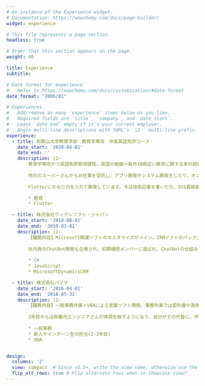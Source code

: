 ```yaml
---
# An instance of the Experience widget.
# Documentation: https://wowchemy.com/docs/page-builder/
widget: experience

# This file represents a page section.
headless: true

# Order that this section appears on the page.
weight: 40

title: Experience
subtitle:

# Date format for experience
#   Refer to https://wowchemy.com/docs/customization/#date-format
date_format: "2006/01"

# Experiences.
#   Add/remove as many `experience` items below as you like.
#   Required fields are `title`, `company`, and `date_start`.
#   Leave `date_end` empty if it's your current employer.
#   Begin multi-line descriptions with YAML's `|2-` multi-line prefix.
experience:
  - title: 和歌山大学教育学部　教育学専攻　中高英語免許コース
    date_start: '2020-04-01'
    date_end: ''
    description: |2-
        教育学専攻かつ英語免許取得課程。英語の勉強＋毎月10冊近い教育に関する本の読書＋モバイルアプリ開発。
        
        地元のスーパーさんからお仕事を受託し、アプリ開発やシステム開発をしたり、オンライン家庭教師として高校生に英語やプログラミングを教えている。
        
        Flutterにかなり力を入れて開発しています。今は技術記事を書いたり、OSS貢献者になろうと奮闘中。

        * 教育
        * Flutter

  - title: 株式会社ウィクレソフト・ジャパン
    date_start: '2018-06-01'
    date_end: '2019-03-01'
    description: |2-
        【職務内容】Microsoft関連ソフトのカスタマイズがメイン。CRMソフトのバックエンド側をC#で書いたり、埋め込みスクリプトをDynamicsAPIを使用しながらJavaScriptで書く事が多かった。
        
        社内発のChatBot開発も企画され、初期構想メンバーに選ばれ、ChatBotの仕組みやAzure関連の知識を深めていたが、社内で色々な動きがあり、企画自体も無くなる事に。
        
        * C# 
        * JavaScript
        * MicrosoftDynamicsCRM

  - title: 株式会社パソナ
    date_start: '2016-04-01'
    date_end: '2018-05-31'
    description: |2-
        【職務内容】一般事務作業＋VBAによる営業ソフト開発。事務作業では契約書や源泉徴収表のチェックや、インターン生や新人の担当、各種送られてくるデータの打ち込み、郵便処理など。
        
        2年目からは部署内エンジニアさんが体調を崩すようになり、自分がその代替に。作業内容は、営業システムの保守やバグの修正(VBA)
        
        * 一般事務
        * 新人やインターン生の担当(2-3年目)
        * VBA


design:
  columns: '2'
  view: compact  # Since v5.5+, write the view name, otherwise use the view ID above
  flip_alt_rows: true # Flip alternate rows when in Showcase view?
---
```

